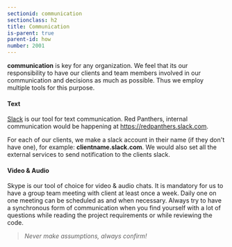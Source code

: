```yaml
---
sectionid: communication
sectionclass: h2
title: Communication
is-parent: true
parent-id: how
number: 2001
---
```


**communication** is key for any organization. We feel that its our responsibility to have our clients and team members involved in our communication and decisions as much as possible. Thus we employ multiple tools for this purpose.

#### Text
 [Slack](slack.com) is our tool for text communication. Red Panthers, internal communication would be happening at https://redpanthers.slack.com. 

For each of our clients, we make a slack account in their name (if they don't have one), for example: **clientname.slack.com**. We would also set all the external services to send notification to the clients slack.

#### Video & Audio
Skype is our tool of choice for video & audio chats. It is mandatory for us to have a group team meeting with client at least once a week. Daily one on one meeting can be scheduled as and when necessary. Always try to have a synchronous form of communication when you find yourself with a lot of questions while reading the project requirements or while reviewing the code.


> *Never make assumptions, always confirm!*

